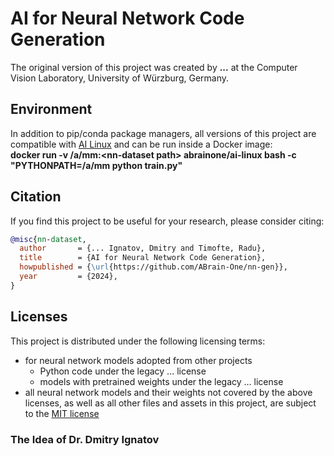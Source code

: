 # AI for Neural Network Code Generation

The original version of this project was created by <strong>...</strong> at the Computer Vision Laboratory, University of Würzburg, Germany.

## Environment

In addition to pip/conda package managers, all versions of this project are compatible with <a href='https://hub.docker.com/r/abrainone/ai-linux' target='_blank'>AI Linux</a> and can be run inside a Docker image: <br/> 
<strong> docker run -v /a/mm:&#x003C;nn-dataset path&#x003E; abrainone/ai-linux bash -c "PYTHONPATH=/a/mm python train.py" </strong>

## Citation

If you find this project to be useful for your research, please consider citing:
```bibtex
@misc{nn-dataset,
  author       = {... Ignatov, Dmitry and Timofte, Radu},
  title        = {AI for Neural Network Code Generation},
  howpublished = {\url{https://github.com/ABrain-One/nn-gen}},
  year         = {2024},
}
```

## Licenses

This project is distributed under the following licensing terms:
<ul><li>for neural network models adopted from other projects
  <ul>
    <li> Python code under the legacy ... license</li>
    <li> models with pretrained weights under the legacy ... license</li>
  </ul></li>
<li> all neural network models and their weights not covered by the above licenses, as well as all other files and assets in this project, are subject to the <a href="LICENSE.md">MIT license</a></li> 
</ul>

### The Idea of Dr. Dmitry Ignatov
